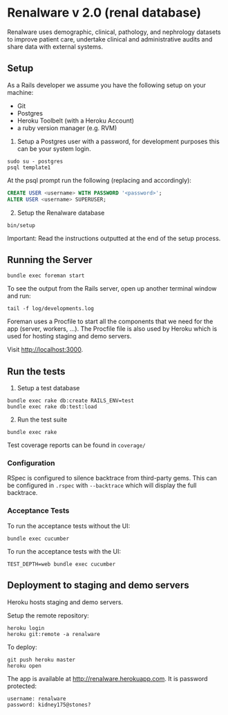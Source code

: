 # Renalware v 2.0 (renal database)

Renalware uses demographic, clinical, pathology, and nephrology datasets to improve patient care,
undertake clinical and administrative audits and share data with external systems.

## Setup

As a Rails developer we assume you have the following setup on your machine:

* Git
* Postgres
* Heroku Toolbelt (with a Heroku Account)
* a ruby version manager (e.g. RVM)

1. Setup a Postgres user with a password, for development purposes this can be your system login.

  ```
  sudo su - postgres
  psql template1
  ```

  At the psql prompt run the following (replacing <username> and <password> accordingly):

  ```sql
  CREATE USER <username> WITH PASSWORD '<password>';
  ALTER USER <username> SUPERUSER;
  ```

2. Setup the Renalware database

  ```
  bin/setup
  ```

  Important: Read the instructions outputted at the end of the setup process.

## Running the Server

    bundle exec foreman start

To see the output from the Rails server, open up another terminal window and run:

    tail -f log/developments.log

Foreman uses a Procfile to start all the components that we need for the app (server, workers, ...).  The Procfile file is also used by Heroku which is used for hosting staging and demo servers.

Visit [http://localhost:3000](http://localhost:3000).

## Run the tests

1. Setup a test database

  ```
  bundle exec rake db:create RAILS_ENV=test
  bundle exec rake db:test:load
  ```

2. Run the test suite

  ```
  bundle exec rake
  ```

Test coverage reports can be found in `coverage/`

### Configuration

RSpec is configured to silence backtrace from third-party gems. This can be
configured in `.rspec` with `--backtrace` which will display the full backtrace.

### Acceptance Tests

To run the acceptance tests without the UI:

    bundle exec cucumber

To run the acceptance tests with the UI:

    TEST_DEPTH=web bundle exec cucumber

## Deployment to staging and demo servers

Heroku hosts staging and demo servers.

Setup the remote repository:

    heroku login
    heroku git:remote -a renalware

To deploy:

    git push heroku master
    heroku open

The app is available at http://renalware.herokuapp.com. It is password protected:

    username: renalware
    password: kidney175@stones?
